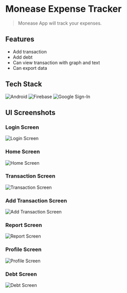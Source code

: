 # Monease Expense Tracker

> Monease App will track your expenses.

## Features
- Add transaction
- Add debt
- Can view transaction with graph and text
- Can export data

## Tech Stack

![Android](https://img.shields.io/badge/Android-Java%20%7C%20XML-3DDC84?style=for-the-badge&logo=android)
![Firebase](https://img.shields.io/badge/Firebase-Backend-yellow?style=for-the-badge&logo=firebase)
![Google Sign-In](https://img.shields.io/badge/Auth-Google%20Sign--In-blue?style=for-the-badge&logo=google)


##  UI Screenshots

### Login Screen
![Login Screen](screenshots/login.jpg)

### Home Screen
![Home Screen](screenshots/home.jpg)

### Transaction Screen
![Transaction Screen](screenshots/transaction.jpg)

### Add Transaction Screen
![Add Transaction Screen](screenshots/transaction.jpg)

### Report Screen
![Report Screen](screenshots/graph.jpg)

### Profile Screen
![Profile Screen](screenshots/profile_activity.jpg)

### Debt Screen
![Debt Screen](screenshots/debt.jpg)

